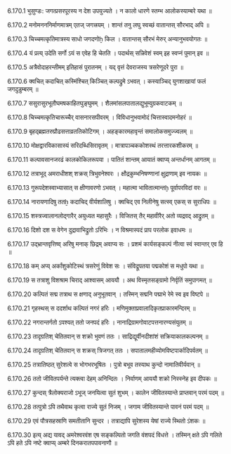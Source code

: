 6.170.1
भुसुण्डः:
जगत्प्रसरपूरस्य न देश उपयुज्यते ।
न कालो धारणे स्तम्भ आलोकस्याम्बरे यथा ॥


6.170.2
मनोमनननिर्माणमात्रम् एतज् जगत्त्रयम् ।
शान्तं तनु लघु स्वच्छं वातान्तस् सौरभाद् अपि ॥


6.170.3
चिच्चमत्कृतिमात्रस्य साधो जगदणोẖ किल ।
वातान्तस् सौरभं मेरुर् अन्यानुभवयोगतः ॥


6.170.4
यं प्रत्य् उदेति सर्गो ऽयं स एवेह हि चेतति ।
पदार्थस् सन्निवेशं स्वम् इह स्वप्नं पुमान् इव ॥


6.170.5
अत्रैवोदाहरन्तीमम् इतिहासं पुरातनम् ।
यद् वृत्तं देवराजस्य त्रसरेणूदरे पुरा ॥


6.170.6
क्वचित् कदाचित् कस्मिंश्चित् किञ्चित् कल्पद्रुमे ऽभवत् ।
कस्याञ्चिद् युगशाखायां फलं जगदुडुम्बरम् ॥


6.170.7
ससुरासुरभूतौघमषकाहितघुङ्घुमम् ।
शैलमांसलपातालद्युभूम्युग्रकवाटकम् ॥


6.170.8
चिच्चमत्कृतिचारूच्चैर् वासनारसपीवरम् ।
विविधानुभवामोदं चित्तास्वादमनोहरं ॥


6.170.9
बृहद्ब्रह्मतरुप्रौढसत्ताव्रततिकोटिगम् ।
अहङ्कारमहावृन्तं समालोकसमुज्ज्वलम् ॥


6.170.10
मोक्षद्वारविकासास्यं सरिदब्धिसिरावृतम् ।
मात्रापञ्चककोशस्थं तरत्तारकशीकरम् ॥


6.170.11
कल्पावसानजरढं कालकोकिलरूपया ।
पातितं शान्तम् आयातं क्वाप्य् अन्तर्धानम् आगतम् ॥


6.170.12
तत्राभूद् अमराधीशश् शक्रस् त्रिभुवनेश्वरः ।
क्षौद्रकुम्भनिषण्णानां क्षुद्राणाम् इव नायकः ॥


6.170.13
गुरूपदेशस्वाभ्यासात् स क्षीणावरणो ऽभवत् ।
महात्मा भावितात्मान्तḫ पूर्वापरविदां वरः ॥


6.170.14
नारायणादिषु ततẖ कदाचिद् वीर्यशालिषु ।
क्वचिद् एव निलीनेषु सत्स्व् एकस् स सुराधिपः ॥


6.170.15
शस्त्रज्वालानलोद्गारैर् अयुध्यत महासुरैः ।
विजितस् तैर् महावीरैर् अतो व्यद्रवद् आद्रुतम् ॥


6.170.16
दिशो दश स वेगेन दुद्रावाभिद्रुतो ऽरिभिः ।
न विश्रमास्पदं प्राप परलोक इवाधमः ॥


6.170.17
उद्भ्रान्तवृत्तिष्व् अरिषु मनाक् छिद्रम् अवाप्य सः ।
प्रशमं कार्यसङ्कल्पं नीत्वा स्वं स्वान्तर् एव हि ॥


6.170.18
कम् अप्य् अर्कांशुकोटिस्थं त्रसरेणुं विवेश सः ।
संविद्रूपतया पद्मकोशं स मधुपो यथा ॥


6.170.19
स तत्राशु विशश्राम चिराद् आश्वासम् आययौ ।
अथ विस्मृतसङ्ग्रामो निर्वृतिं समुपागमत् ॥


6.170.20
कल्पितं सद्म तत्राथ स क्षणाद् अनुभूतवान् ।
तस्मिन् सद्मनि पद्माभे रेमे स्व इव विष्टपे ॥


6.170.21
गृहस्थस् स ददर्शाथ कल्पितं नगरं हरिः ।
मणिमुक्ताप्रवालादिकृतप्राकारमन्दिरम् ॥


6.170.22
नगरान्तर्गतो ऽपश्यत् ततो जनपदं हरिः ।
नानाद्रिग्रामगोवाटपत्तनारण्यसंयुतम् ॥


6.170.23
तादृग्रतिश् चेतितवान् स शक्रो भुवणं ततः ।
साद्रिद्यूर्वीनदीशांशं सक्रियाकालकल्पनम् ॥


6.170.24
तादृग्रतिश् चेतितवान् स शक्रस् त्रिजगत् ततः ।
सपातालमहीव्योमविष्टपार्कादिपर्वतम् ॥


6.170.25
तत्रातिष्ठत् सुरेशत्वे स भोगभरभूषितः ।
पुत्रो बभूव तस्याथ कुन्दो नामातिवीर्यवान् ॥


6.170.26
ततो जीवितपर्यन्ते त्यक्त्वा देहम् अनिन्दितः ।
निर्वाणम् आययौ शक्रो निस्स्नेह इव दीपकः ॥


6.170.27
कुन्दस् त्रैलोक्यराजो ऽभूज् जनयित्वा सुतं शुभम् ।
कालेन जीवितस्यान्ते प्राप्तवान् परमं पदम् ॥


6.170.28
तत्पुत्रो ऽपि तथैवाथ कृत्वा राज्ये सुतं निजम् ।
जगाम जीवितस्यान्ते पावनं परमं पदम् ॥


6.170.29
एवं पौत्रसहस्राणि समतीतानि सुन्दर ।
तत्राद्यापि सुरेशस्य येषां राज्ये स्थितो ऽंशकः ॥


6.170.30
इत्य् अद्य यावद् अमरेश्वरवंश एष सङ्कल्पितो जगति वंशपदं विधत्ते ।
तस्मिन् क्षते ऽपि गलिते ऽपि हते ऽपि नष्टे क्वाप्य् अम्बरे दिनकरातपपावनाणौ ॥

